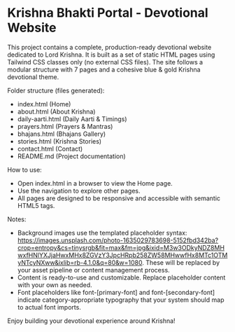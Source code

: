 # Krishna Bhakti Portal - Devotional Website

This project contains a complete, production-ready devotional website dedicated to Lord Krishna. It is built as a set of static HTML pages using Tailwind CSS classes only (no external CSS files). The site follows a modular structure with 7 pages and a cohesive blue & gold Krishna devotional theme.

Folder structure (files generated):
- index.html           (Home)
- about.html           (About Krishna)
- daily-aarti.html      (Daily Aarti & Timings)
- prayers.html          (Prayers & Mantras)
- bhajans.html          (Bhajans Gallery)
- stories.html          (Krishna Stories)
- contact.html          (Contact)
- README.md             (Project documentation)

How to use:
- Open index.html in a browser to view the Home page.
- Use the navigation to explore other pages.
- All pages are designed to be responsive and accessible with semantic HTML5 tags.

Notes:
- Background images use the templated placeholder syntax: https://images.unsplash.com/photo-1635029783698-5152fbd342ba?crop=entropy&cs=tinysrgb&fit=max&fm=jpg&ixid=M3w3ODkyNDZ8MHwxfHNlYXJjaHwxMHx8ZGVzY3JpcHRpb258ZW58MHwwfHx8MTc1OTMyNTcyNXww&ixlib=rb-4.1.0&q=80&w=1080. These will be replaced by your asset pipeline or content management process.
- Content is ready-to-use and customizable. Replace placeholder content with your own as needed.
- Font placeholders like font-[primary-font] and font-[secondary-font] indicate category-appropriate typography that your system should map to actual font imports.

Enjoy building your devotional experience around Krishna!